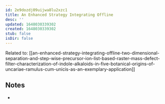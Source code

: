 ```yaml
---
id: 2e9dozdj09uijwa8lu2xzc1
title: An Enhanced Strategy Integrating Offline
desc: ''
updated: 1648030339302
created: 1648030339302
stub: false
isDir: false
---
```

Related to: [[an-enhanced-strategy-integrating-offline-two-dimensional-separation-and-step-wise-precursor-ion-list-based-raster-mass-defect-filter-characterization-of-indole-alkaloids-in-five-botanical-origins-of-uncariae-ramulus-cum-unicis-as-an-exemplary-application]]

## Notes
- 
